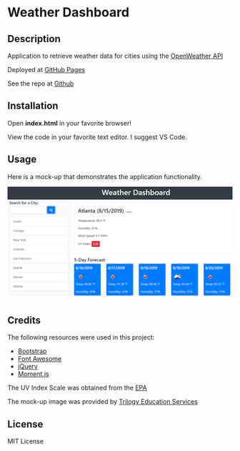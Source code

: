 # Weather Dashboard
## Description
Application to retrieve weather data for cities using the [OpenWeather API](https://openweathermap.org/api/)

Deployed at [GitHub Pages](https://danielryangreen.github.io/weather-forecast/)

See the repo at [Github](https://github.com/danielryangreen/)
## Installation
Open __index.html__ in your favorite browser!

View the code in your favorite text editor. I suggest VS Code.
## Usage
Here is a mock-up that demonstrates the application functionality.

![mock-up of weather dashboard](Assets/06-server-side-apis-homework-demo.png)
## Credits
The following resources were used in this project:

- [Bootstrap](https://getbootstrap.com/)
- [Font Awesome](https://fontawesome.com/)
- [jQuery](https://jquery.com/)
- [Moment.js](https://momentjs.com/)

The UV Index Scale was obtained from the [EPA](https://www.epa.gov/sunsafety/uv-index-scale-0)

The mock-up image was provided by [Trilogy Education Services](https://trilogyed.com/)
## License
MIT License